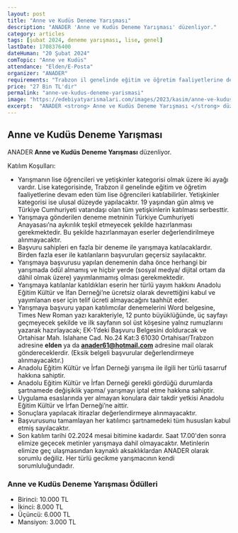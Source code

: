```yaml
---
layout: post
title: "Anne ve Kudüs Deneme Yarışması"
description: "ANADER 'Anne ve Kudüs Deneme Yarışması' düzenliyor."
category: articles
tags: [şubat 2024, deneme yarışması, lise, genel]
lastDate: 1708376400
dateHuman: "20 Şubat 2024"
comTopic: "Anne ve Kudüs"
attendance: "Elden/E-Posta"
organizer: "ANADER"
requirements: "Trabzon il genelinde eğitim ve öğretim faaliyetlerine devam eden tüm lise öğrencileri veya 19 yaşından gün almış ve Türkiye Cumhuriyeti vatandaşı olan tüm yetişkinler katılabilir."
price: "27 Bin TL'dir"
permalink: "anne-ve-kudus-deneme-yarismasi"
image: "https://edebiyatyarismalari.com/images/2023/kasim/anne-ve-kudus-deneme-yarismasi.jpg"
excerpt:  "ANADER <strong> Anne ve Kudüs Deneme Yarışması </strong> düzenliyor."
---
```


## Anne ve Kudüs Deneme Yarışması
ANADER **Anne ve Kudüs Deneme Yarışması** düzenliyor.  

Katılım Koşulları:
- Yarışmanın lise öğrencileri ve yetişkinler kategorisi olmak üzere iki ayağı vardır. Lise kategorisinde, Trabzon il genelinde eğitim ve öğretim faaliyetlerine devam eden tüm lise öğrencileri katılabilirler. Yetişkinler kategorisi ise ulusal düzeyde yapılacaktır. 19 yaşından gün almış ve Türkiye Cumhuriyeti vatandaşı olan tüm yetişkinlerin katılması serbesttir. 
- Yarışmaya gönderilen deneme metninin Türkiye Cumhuriyeti Anayasası’na aykırılık teşkil etmeyecek şekilde hazırlanması gerekmektedir. Bu şekilde hazırlanmayan eserler değerlendirilmeye alınmayacaktır.
- Başvuru sahipleri en fazla bir deneme ile yarışmaya katılacaklardır. Birden fazla eser ile katılanların başvuruları geçersiz sayılacaktır.
- Yarışmaya başvurusu yapılan denemenin daha önce herhangi bir yarışmada ödül almamış ve hiçbir yerde (sosyal medya/ dijital ortam da dâhil olmak üzere) yayımlanmamış olması gerekmektedir.
- Yarışmaya katılanlar katıldıkları eserin her türlü yayım hakkını Anadolu Eğitim Kültür ve İfan Derneği’ne ücretsiz olarak devrettiğini kabul ve yayımlanan eser için telif ücreti almayacağını taahhüt eder.
- Yarışmaya başvuru yapan katılımcılar denemelerini Word belgesine, Times New Roman yazı karakteriyle, 12 punto büyüklüğünde, üç sayfayı geçmeyecek şekilde ve ilk sayfanın sol üst köşesine yalnız rumuzlarını yazarak hazırlayacak; EK-1’deki Başvuru Belgesini dolduracak ve Ortahisar Mah. Islahane Cad. No.24 Kat:3 61030 Ortahisar/Trabzon adresine **elden** ya da **anader61@hotmail.com** adresine mail olarak göndereceklerdir. (Eksik belgeli başvurular değerlendirmeye alınmayacaktır.)
- Anadolu Eğitim Kültür ve İrfan Derneği yarışma ile ilgili her türlü tasarruf hakkına sahiptir.
- Anadolu Eğitim Kültür ve İrfan Derneği gerekli gördüğü durumlarda şartnamede değişiklik yapma/ yarışmayı iptal etme hakkına sahiptir.
- Uygulama esaslarında yer almayan konulara dair takdir yetkisi Anadolu Eğitim Kültür ve İrfan Derneği’ne aittir.
- Sonuçlara yapılacak itirazlar değerlendirmeye alınmayacaktır.
- Başvurusunu tamamlayan her katılımcı şartnamedeki tüm hususları kabul etmiş sayılacaktır.
- Son katılım tarihi 02.2024 mesai bitimine kadardır. Saat 17.00'den sonra elimize geçecek metinler yarışmaya dahil olmayacaktır. Metinlerin elimize geç ulaşmasından kaynaklı aksaklıklardan ANADER olarak sorumlu değiliz. Her türlü gecikme yarışmacının kendi sorumluluğundadır.


### Anne ve Kudüs Deneme Yarışması Ödülleri
- Birinci: 10.000 TL 
- İkinci: 8.000 TL
- Üçüncü: 6.000 TL
- Mansiyon: 3.000 TL